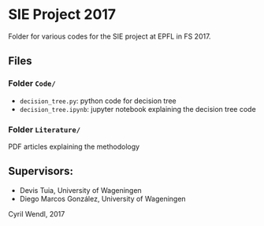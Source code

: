 # SIE Project 2017
Folder for various codes for the SIE project at EPFL in FS 2017.

## Files
### Folder `Code/`
- `decision_tree.py`: python code for decision tree
- `decision_tree.ipynb`: jupyter notebook explaining the decision tree code
### Folder `Literature/`
PDF articles explaining the methodology

## Supervisors:
- Devis Tuia, University of Wageningen
- Diego Marcos González, University of Wageningen

Cyril Wendl, 2017
